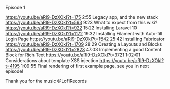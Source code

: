 Episode 1

https://youtu.be/aRI9-DzXOkI?t=175     2:55  Legacy app, and the new stack 
https://youtu.be/aRI9-DzXOkI?t=563     9:23  What to expect from this wiki? 
https://youtu.be/aRI9-DzXOkI?t=922    15:22  Installing Laravel 10  
https://youtu.be/aRI9-DzXOkI?t=1172   19:32  Installing Filament with Auto-fill Login Page
https://youtu.be/aRI9-DzXOkI?t=1542   25:42  Installing Fabricator
https://youtu.be/aRI9-DzXOkI?t=1709   28:29  Creating a Layouts and Blocks
https://youtu.be/aRI9-DzXOkI?t=2823   47:03  Implementing a good Content Block for Rich Text
https://youtu.be/aRI9-DzXOkI?t=3721 1:02:01  Considerations about template XSS injection
https://youtu.be/aRI9-DzXOkI?t=4195 1:09:55  Final rendering of first example page, see you in next episode!

Thank you for the music  @LofiRecords
